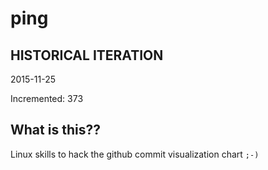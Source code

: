 # ping

## HISTORICAL ITERATION
2015-11-25

Incremented: 373

## What is this?? 
Linux skills to hack the github commit visualization chart `;-)`
